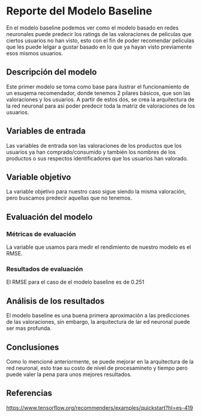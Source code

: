 # Reporte del Modelo Baseline

En el modelo baseline podemos ver como el modelo basado en redes neuronales puede predecir los ratings de las valoraciones de peliculas que ciertos usuarios no han visto, esto con el fin de poder recomendar peliculas que les puede lelgar a gustar basado en lo que ya hayan visto previamente esos mismos usuarios.

## Descripción del modelo

Este primer modelo se toma como base para ilustrar el funcionamiento de un esuqema recomendador, donde tenemos 2 pilares básicos, que son las valoraciones y los usuarios. A partir de estos dos, se crea la arquitectura de la red neuronal para asi poder predecir toda la matriz de valoraciones de los usuarios.

## Variables de entrada

Las variables de entrada son las valoraciones de los productos que los usuarios ya han comprado/consumido y también los nombres de los productos o sus respectos identificadores que los usuarios han valorado.

## Variable objetivo

La variable objetivo para nuestro caso sigue siendo la misma valoración, pero buscamos predecir aquellas que no tenemos.

## Evaluación del modelo

### Métricas de evaluación

La variable que usamos para medir el rendimiento de nuestro modelo es el RMSE.

### Resultados de evaluación

El RMSE para el caso de el modelo baseline es de 0.251
## Análisis de los resultados

El modelo baseline es una buena primera aproximación a las predicciones de las valoraciones, sin embargo, la arquitectura de lar ed neuronal puede ser mas profunda.

## Conclusiones

Como lo mencioné anteriormente, se puede mejorar en la arquitectura de la red neuronal, esto trae su costo de nivel de procesamineto y tiempo pero puede valer la pena para unos mejores resultados.

## Referencias

https://www.tensorflow.org/recommenders/examples/quickstart?hl=es-419



